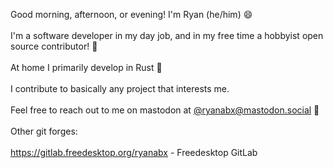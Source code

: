 Good morning, afternoon, or evening! I'm Ryan (he/him) 😄  
&nbsp;  
I'm a software developer in my day job, and in my free time a hobbyist open source contributor! 🌃  
&nbsp;  
At home I primarily develop in Rust 🦀  
&nbsp;  
I contribute to basically any project that interests me.  
&nbsp;  
Feel free to reach out to me on mastodon at [@ryanabx@mastodon.social](https://mastodon.social/@ryanabx) 🐘  
&nbsp;  
Other git forges:  
&nbsp;  
<https://gitlab.freedesktop.org/ryanabx> - Freedesktop GitLab  
